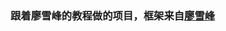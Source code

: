 ### 跟着廖雪峰的教程做的项目，框架来自[廖雪峰](http://www.liaoxuefeng.com/wiki/001374738125095c955c1e6d8bb493182103fac9270762a000)
